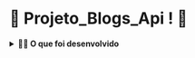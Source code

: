 # :construction: Projeto_Blogs_Api ! :construction:
<!-- Olá, Tryber!
Esse é apenas um arquivo inicial para o README do seu projeto no qual você pode customizar e reutilizar todas as vezes que for executar o trybe-publisher.

Para deixá-lo com a sua cara, basta alterar o seguinte arquivo da sua máquina: ~/.student-repo-publisher/custom/_NEW_README.md

É essencial que você preencha esse documento por conta própria, ok?
Não deixe de usar nossas dicas de escrita de README de projetos, e deixe sua criatividade brilhar!
:warning: IMPORTANTE: você precisa deixar nítido:
- quais arquivos/pastas foram desenvolvidos por você; 
- quais arquivos/pastas foram desenvolvidos por outra pessoa estudante;
- quais arquivos/pastas foram desenvolvidos pela Trybe.
-->
<details>
  <summary><strong>👨‍💻 O que foi desenvolvido</strong></summary>

  Neste projeto eu desenvolvi uma API e um banco de dados para a produção de conteúdo para um blog! 

  Eu desenvolvi uma aplicação em `Node.js` usando o pacote `sequelize` para fazer um `CRUD` de posts.

  1. Eu desenvolvi endpoints que estarão conectados ao seu banco de dados seguindo os princípios do REST;

  2. Para fazer um post foi necessario usuário e login, portanto foi trabalhado a **relação entre** `user` e `post`; 

  3. Foi necessária a utilização de categorias para os posts, trabalhando, assim, a **relação de** `posts` para `categories` e de `categories` para `posts`.

<br />
</details>
